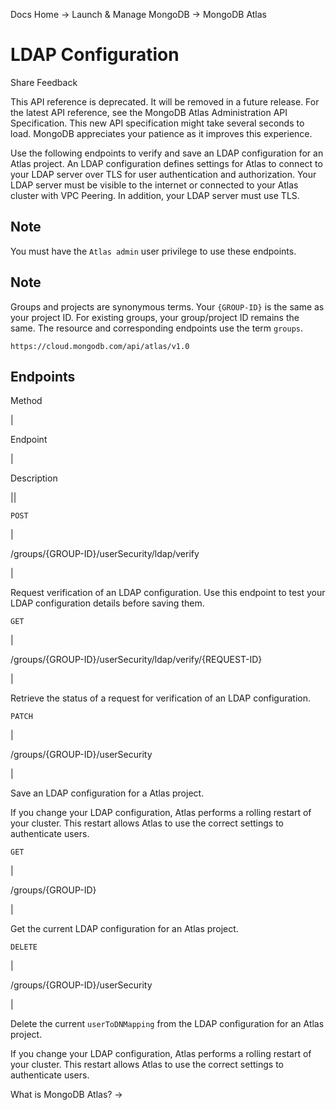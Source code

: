 Docs Home → Launch & Manage MongoDB → MongoDB Atlas

# LDAP Configuration

Share Feedback

This API reference is deprecated. It will be removed in a future release. For
the latest API reference, see the MongoDB Atlas Administration API
Specification. This new API specification might take several seconds to load.
MongoDB appreciates your patience as it improves this experience.

Use the following endpoints to verify and save an LDAP configuration for an
Atlas project. An LDAP configuration defines settings for Atlas to connect to
your LDAP server over TLS for user authentication and authorization. Your LDAP
server must be visible to the internet or connected to your Atlas cluster with
VPC Peering. In addition, your LDAP server must use TLS.

## Note

You must have the `Atlas admin` user privilege to use these endpoints.

## Note

Groups and projects are synonymous terms. Your `{GROUP-ID}` is the same as
your project ID. For existing groups, your group/project ID remains the same.
The resource and corresponding endpoints use the term `groups`.

`https://cloud.mongodb.com/api/atlas/v1.0`

## Endpoints

Method

|

Endpoint

|

Description  
  
||  
  
`POST`

|

/groups/{GROUP-ID}/userSecurity/ldap/verify

|

Request verification of an LDAP configuration. Use this endpoint to test your
LDAP configuration details before saving them.  
  
`GET`

|

/groups/{GROUP-ID}/userSecurity/ldap/verify/{REQUEST-ID}

|

Retrieve the status of a request for verification of an LDAP configuration.  
  
`PATCH`

|

/groups/{GROUP-ID}/userSecurity

|

Save an LDAP configuration for a Atlas project.

If you change your LDAP configuration, Atlas performs a rolling restart of
your cluster. This restart allows Atlas to use the correct settings to
authenticate users.  
  
`GET`

|

/groups/{GROUP-ID}

|

Get the current LDAP configuration for an Atlas project.  
  
`DELETE`

|

/groups/{GROUP-ID}/userSecurity

|

Delete the current `userToDNMapping` from the LDAP configuration for an Atlas
project.

If you change your LDAP configuration, Atlas performs a rolling restart of
your cluster. This restart allows Atlas to use the correct settings to
authenticate users.  
  
What is MongoDB Atlas? →

